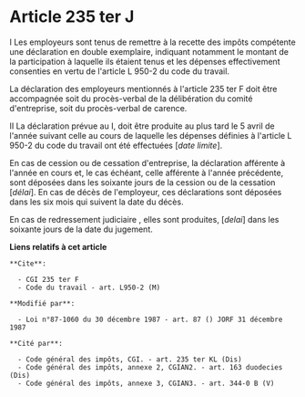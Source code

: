 # Article 235 ter J

I  Les employeurs sont tenus de remettre à la recette des impôts compétente une déclaration en double exemplaire, indiquant
notamment le montant de la participation à laquelle ils étaient tenus et les dépenses effectivement consenties en vertu de
l'article L 950-2 du code du travail.

La déclaration des employeurs mentionnés à l'article 235 ter F doit être accompagnée soit du procès-verbal de la délibération
du comité d'entreprise, soit du procès-verbal de carence.

II  La déclaration prévue au I, doit être produite au plus tard le 5 avril de l'année suivant celle au cours de laquelle les
dépenses définies à l'article L 950-2 du code du travail ont été effectuées [*date limite*].

En cas de cession ou de cessation d'entreprise, la déclaration afférente à l'année en cours et, le cas échéant, celle
afférente à l'année précédente, sont déposées dans les soixante jours de la cession ou de la cessation [*délai*]. En cas de
décès de l'employeur, ces déclarations sont déposées dans les six mois qui suivent la date du décès.

En cas de redressement judiciaire , elles sont produites, [*delai*] dans les soixante jours de la date du jugement.

**Liens relatifs à cet article**

	**Cite**:

	  - CGI 235 ter F
	  - Code du travail - art. L950-2 (M)

	**Modifié par**:

	  - Loi n°87-1060 du 30 décembre 1987 - art. 87 () JORF 31 décembre 1987

	**Cité par**:

	  - Code général des impôts, CGI. - art. 235 ter KL (Dis)
	  - Code général des impôts, annexe 2, CGIAN2. - art. 163 duodecies (Dis)
	  - Code général des impôts, annexe 3, CGIAN3. - art. 344-0 B (V)
